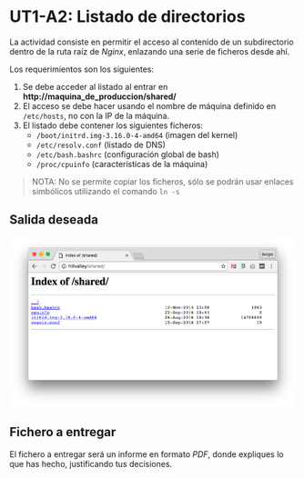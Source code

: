 # UT1-A2: Listado de directorios

La actividad consiste en permitir el acceso al contenido de un subdirectorio dentro de la ruta raíz de *Nginx*, enlazando una serie de ficheros desde ahí.

Los requerimientos son los siguientes:

1. Se debe acceder al listado al entrar en **http://maquina_de_produccion/shared/**
2. El acceso se debe hacer usando el nombre de máquina definido en `/etc/hosts`, no con la IP de la máquina.
3. El listado debe contener los siguientes ficheros:
    - `/boot/initrd.img-3.16.0-4-amd64` (imagen del kernel)
    - `/etc/resolv.conf` (listado de DNS)
    - `/etc/bash.bashrc` (configuración global de bash)
    - `/proc/cpuinfo` (características de la máquina)

> NOTA: No se permite copiar los ficheros, sólo se podrán usar enlaces simbólicos utilizando el comando `ln -s`

## Salida deseada

![](img/sample.png)

## Fichero a entregar

El fichero a entregar será un informe en formato *PDF*, donde expliques lo que has hecho, justificando tus decisiones.

